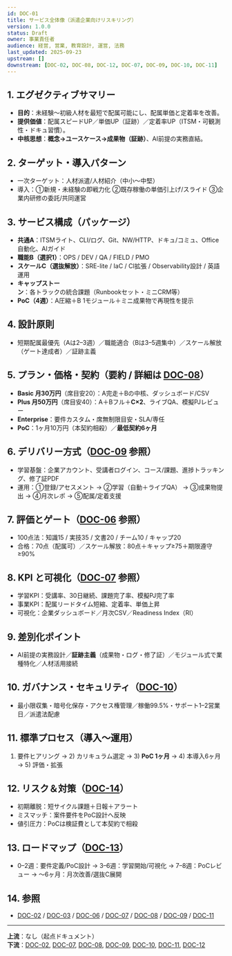 ```yaml
---
id: DOC-01
title: サービス全体像（派遣企業向けリスキリング）
version: 1.0.0
status: Draft
owner: 事業責任者
audience: 経営, 営業, 教育設計, 運営, 法務
last_updated: 2025-09-23
upstream: []
downstream: [DOC-02, DOC-08, DOC-12, DOC-07, DOC-09, DOC-10, DOC-11]
---
```


## 1. エグゼクティブサマリー
- **目的**：未経験〜初級人材を最短で配属可能にし、配属単価と定着率を改善。
- **提供価値**：配属スピードUP／単価UP（証跡）／定着率UP（ITSM・可観測性・ドキュ習慣）。
- **中核思想**：**概念→ユースケース→成果物（証跡）**、AI前提の実務直結。

## 2. ターゲット・導入パターン
- 一次ターゲット：人材派遣/人材紹介（中小〜中堅）
- 導入：①新規・未経験の即戦力化 ②既存稼働の単価引上げ/スライド ③企業内研修の委託/共同運営

## 3. サービス構成（パッケージ）
- **共通A**：ITSMライト、CLI/ログ、Git、NW/HTTP、ドキュ/コミュ、Office自動化、AIガイド  
- **職能B（選択1）**：OPS / DEV / QA / FIELD / PMO  
- **スケールC（選抜解放）**：SRE-lite / IaC / CI拡張 / Observability設計 / 英語運用  
- **キャップストーン**：各トラックの統合課題（Runbookセット・ミニCRM等）  
- **PoC（4週）**：A圧縮＋B 1モジュール＋ミニ成果物で再現性を提示

## 4. 設計原則
- 短期配属最優先（Aは2–3週）／職能適合（Bは3–5週集中）／スケール解放（ゲート達成者）／証跡主義

## 5. プラン・価格・契約（要約 / 詳細は [DOC-08](../08_pricing-contract/DOC-08_価格と契約_v1.0.md)）
- **Basic 月30万円**（席目安20）：A完走＋Bの中核、ダッシュボード/CSV  
- **Plus 月50万円**（席目安40）：A＋Bフル＋**C×2**、ライブQA、模擬PJレビュー  
- **Enterprise**：要件カスタム・席無制限目安・SLA/専任  
- **PoC**：1ヶ月10万円（本契約相殺）／**最低契約6ヶ月**

## 6. デリバリー方式（[DOC-09](../09_delivery-ops/DOC-09_デリバリー運用_v1.0.md) 参照）
- 学習基盤：企業アカウント、受講者ログイン、コース/課題、進捗トラッキング、修了証PDF
- 運用：①登録/アセスメント → ②学習（自動＋ライブQA） → ③成果物提出 → ④月次レポ → ⑤配属/定着支援

## 7. 評価とゲート（[DOC-06](../06_assessment-rubric/DOC-06_評価とルーブリック_v1.0.md) 参照）
- 100点法：知識15 / 実技35 / 文書20 / チーム10 / キャップ20  
- 合格：70点（配属可）／スケール解放：80点＋キャップ≥75＋期限遵守≥90%

## 8. KPI と可視化（[DOC-07](../07_kpi-reporting/DOC-07_KPIとレポーティング_v1.0.md) 参照）
- 学習KPI：受講率、30日継続、課題完了率、模擬PJ完了率  
- 事業KPI：配属リードタイム短縮、定着率、単価上昇  
- 可視化：企業ダッシュボード／月次CSV／Readiness Index（RI）

## 9. 差別化ポイント
- AI前提の実務設計／**証跡主義**（成果物・ログ・修了証）／モジュール式で業種特化／人材活用接続

## 10. ガバナンス・セキュリティ（[DOC-10](../10_governance-security/DOC-10_ガバナンスとセキュリティ_v1.0.md)）
- 最小限収集・暗号化保存・アクセス権管理／稼働99.5%・サポート1–2営業日／派遣法配慮

## 11. 標準プロセス（導入〜運用）
1) 要件ヒアリング → 2) カリキュラム選定 → 3) **PoC 1ヶ月** → 4) 本導入6ヶ月 → 5) 評価・拡張

## 12. リスク＆対策（[DOC-14](../14_risk-mitigation/DOC-14_リスクと対策_v1.0.md)）
- 初期離脱：短サイクル課題＋日報＋アラート  
- ミスマッチ：案件要件をPoC設計へ反映  
- 値引圧力：PoCは検証費として本契約で相殺

## 13. ロードマップ（[DOC-13](../13_roadmap-backlog/DOC-13_ロードマップとバックログ_v1.0.md)）
- 0–2週：要件定義/PoC設計 → 3–6週：学習開始/可視化 → 7–8週：PoCレビュー → 〜6ヶ月：月次改善/選抜C展開

## 14. 参照
- [DOC-02](../02_product-curriculum/DOC-02_プロダクトとカリキュラム体系_v1.0.md) / [DOC-03](../03_course-dag/DOC-03_コースDAG_依存関係図_v1.0.md) / [DOC-06](../06_assessment-rubric/DOC-06_評価とルーブリック_v1.0.md) / [DOC-07](../07_kpi-reporting/DOC-07_KPIとレポーティング_v1.0.md) / [DOC-08](../08_pricing-contract/DOC-08_価格と契約_v1.0.md) / [DOC-09](../09_delivery-ops/DOC-09_デリバリー運用_v1.0.md) / [DOC-11](../11_poc-pack/DOC-11_PoCパック_v1.0.md)

---
**上流**：なし（起点ドキュメント）  
**下流**：[DOC-02](../02_product-curriculum/DOC-02_プロダクトとカリキュラム体系_v1.0.md), [DOC-07](../07_kpi-reporting/DOC-07_KPIとレポーティング_v1.0.md), [DOC-08](../08_pricing-contract/DOC-08_価格と契約_v1.0.md), [DOC-09](../09_delivery-ops/DOC-09_デリバリー運用_v1.0.md), [DOC-10](../10_governance-security/DOC-10_ガバナンスとセキュリティ_v1.0.md), [DOC-11](../11_poc-pack/DOC-11_PoCパック_v1.0.md), [DOC-12](../12_gtm/DOC-12_GTM_営業資料_v1.0.md)
